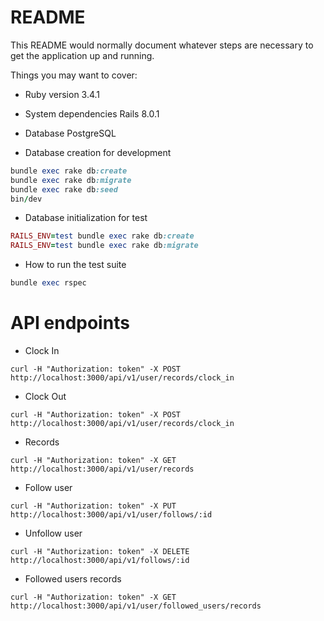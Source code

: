 # README

This README would normally document whatever steps are necessary to get the
application up and running.

Things you may want to cover:

* Ruby version 3.4.1

* System dependencies Rails 8.0.1

* Database PostgreSQL

* Database creation for development
```ruby
bundle exec rake db:create
bundle exec rake db:migrate
bundle exec rake db:seed
bin/dev
```

* Database initialization for test
```ruby
RAILS_ENV=test bundle exec rake db:create
RAILS_ENV=test bundle exec rake db:migrate
  ```

* How to run the test suite
```ruby
bundle exec rspec
```

# API endpoints
* Clock In
```
curl -H "Authorization: token" -X POST http://localhost:3000/api/v1/user/records/clock_in
```

* Clock Out
```
curl -H "Authorization: token" -X POST http://localhost:3000/api/v1/user/records/clock_in
```

* Records
```
curl -H "Authorization: token" -X GET http://localhost:3000/api/v1/user/records
```

* Follow user
```
curl -H "Authorization: token" -X PUT http://localhost:3000/api/v1/user/follows/:id
```

* Unfollow user
```
curl -H "Authorization: token" -X DELETE http://localhost:3000/api/v1/follows/:id
```

* Followed users records
```
curl -H "Authorization: token" -X GET http://localhost:3000/api/v1/user/followed_users/records
```
